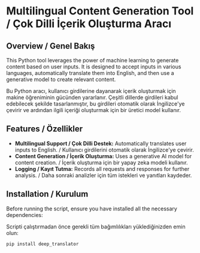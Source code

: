 # Multilingual Content Generation Tool / Çok Dilli İçerik Oluşturma Aracı

## Overview / Genel Bakış

This Python tool leverages the power of machine learning to generate content based on user inputs. It is designed to accept inputs in various languages, automatically translate them into English, and then use a generative model to create relevant content.

Bu Python aracı, kullanıcı girdilerine dayanarak içerik oluşturmak için makine öğreniminin gücünden yararlanır. Çeşitli dillerde girdileri kabul edebilecek şekilde tasarlanmıştır, bu girdileri otomatik olarak İngilizce'ye çevirir ve ardından ilgili içeriği oluşturmak için bir üretici model kullanır.

## Features / Özellikler

- **Multilingual Support / Çok Dilli Destek:** Automatically translates user inputs to English. / Kullanıcı girdilerini otomatik olarak İngilizce'ye çevirir.
- **Content Generation / İçerik Oluşturma:** Uses a generative AI model for content creation. / İçerik oluşturma için bir yapay zeka modeli kullanır.
- **Logging / Kayıt Tutma:** Records all requests and responses for further analysis. / Daha sonraki analizler için tüm istekleri ve yanıtları kaydeder.

## Installation / Kurulum

Before running the script, ensure you have installed all the necessary dependencies:

Scripti çalıştırmadan önce gerekli tüm bağımlılıkları yüklediğinizden emin olun:

```bash
pip install deep_translator
